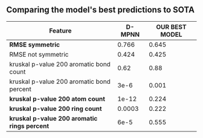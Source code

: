 ## Comparing the model's best predictions to SOTA

| Feature | D-MPNN | OUR BEST MODEL |
| --- | --- | --- |
| **RMSE symmetric** | 0.766 | 0.645 |
| RMSE not symmetric | 0.424 | 0.425 |
| kruskal p-value 200 aromatic bond count | 0.62| 0.88 |
| kruskal p-value 200 aromatic bond percent | 3e-6 | 0.001 |
| **kruskal p-value 200 atom count** | 1e-12 | 0.224 |
| **kruskal p-value 200 ring count** | 0.0003 | 0.222 |
| **kruskal p-value 200 aromatic rings percent** | 6e-5 | 0.555 |
